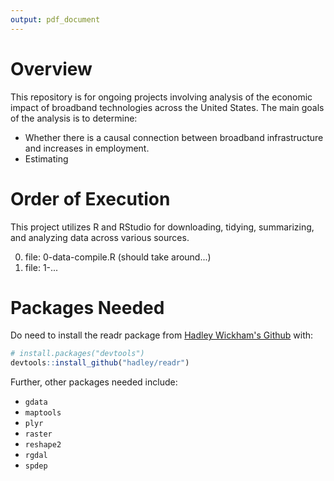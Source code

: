 ```yaml
---
output: pdf_document
---
```

# Overview
This repository is for ongoing projects involving analysis of the economic impact of broadband technologies across the United States. The main goals of the analysis is to determine:

* Whether there is a causal connection between broadband infrastructure and increases in employment.
* Estimating 

# Order of Execution
This project utilizes R and RStudio for downloading, tidying, summarizing, and analyzing data across various sources.

0. file: 0-data-compile.R (should take around...)
1. file: 1-...

# Packages Needed
Do need to install the readr package from [Hadley Wickham's Github](https://github.com/hadley/readr) with:

```R
# install.packages("devtools")
devtools::install_github("hadley/readr")
```

Further, other packages needed include:

* `gdata`
* `maptools`
* `plyr`
* `raster`
* `reshape2`
* `rgdal`
* `spdep`

<!--
# Cheat Sheet
Plain text
End a line with two spaces to start a new paragraph.  
*italics* and _italics_  
**bold** and __bold__  
superscript^2^  
~~strikethrough~~  
[link](www.rstudio.com)  

# Header 1  
## Header 2  
### Header 3  
#### Header 4  
##### Header 5  
###### Header 6  

endash: --  
emdash: ---  
ellipsis: ...  
inline equation: $A = \pi*r^{2}$  
image: ![](RStudioSmall.png)  
horizontal rule (or slide break):

***

> block quote

* unordered list
* item 2
  + sub-item 1
  + sub-item 2

1. ordered list
2. item 2
  + sub-item 1
  + sub-item 2

Table Header  | Second Header
------------- |-------------
Table Cell    | Cell 2
Cell 3        | Cell 4

| Tables   |      Are      |  Cool |
|----------|:-------------:|------:|
| col 1 is |  left-aligned | $1600 |
| col 2 is |    centered   |   $12 |
| col 3 is | right-aligned |    $1 |
-->